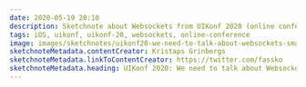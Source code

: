 ```yaml
---
date: 2020-05-19 20:10
description: Sketchnote about Websockets from UIKonf 2020 (online conference)
tags: iOS, uikonf, uikonf-20, websockets, online-conference
image: images/sketchnotes/uikonf20-we-need-to-talk-about-websockets-small.jpg
sketchnoteMetadata.contentCreator: Kristaps Grinbergs
sketchnoteMetadata.linkToContentCreator: https://twitter.com/fassko
sketchnoteMetadata.heading: UIKonf 2020: We need to talk about Websockets
---
```

